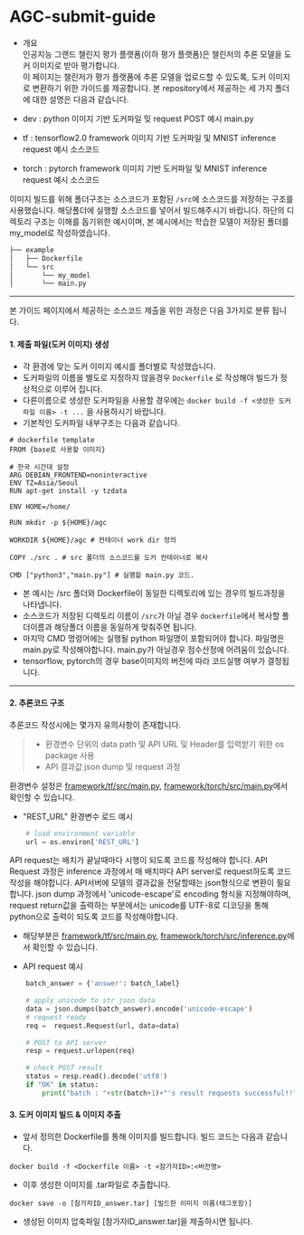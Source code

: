 # AGC-submit-guide
- 개요   
인공지능 그랜드 챌린지 평가 플랫폼(이하 평가 플랫폼)은 챌린저의 추론 모델을 도커 이미지로 받아 평가합니다.   
이 페이지는 챌린저가 평가 플랫폼에 추론 모델을 업로드할 수 있도록, 도커 이미지로 변환하기 위한 가이드를 제공합니다. 본 repository에서 제공하는 세 가지 폴더에 대한 설명은 다음과 같습니다.   
      
- dev : python 이미지 기반 도커파일 밎 request POST 예시 main.py   
- tf : tensorflow2.0 framework 이미지 기반 도커파일 및 MNIST inference request 예시 소스코드    
- torch : pytorch framework 이미지 기반 도커파일 및 MNIST inference request 예시 소스코드    
    
이미지 빌드를 위해 폴더구조는  소스코드가 포함된 `/src`에 소스코드를 저장하는 구조를 사용했습니다. 해당폴더에 실행할 소스코드를 넣어서 빌드해주시기 바랍니다. 하단의 디렉토리 구조는 이해를 돕기위한 예시이며, 본 예시에서는 학습한 모델이 저장된 폴더를 my_model로 작성하였습니다.       
```bash    
├── example   
│   ├── Dockerfile    
│   └── src    
│       └── my_model    
│       └── main.py    
```   
--------------------------------------------------------    

본 가이드 페이지에서 제공하는 소스코드 제출을 위한 과정은 다음 3가지로 분류 됩니다.      
         
#### 1. 제출 파일(도커 이미지) 생성   
- 각 환경에 맞는 도커 이미지 예시를 폴더별로 작성했습니다.    
- 도커파일의 이름을 별도로 지정하지 않을경우 ```Dockerfile``` 로 작성해야 빌드가 정상적으로 이루어 집니다.     
- 다른이름으로 생성한 도커파일을 사용할 경우에는 ```docker build -f <생성한 도커파일 이름> -t ...``` 을 사용하시기 바랍니다.    
- 기본적인 도커파일 내부구조는 다음과 같습니다.    
    
```    
# dockerfile template   
FROM {base로 사용할 이미지}   

# 한국 시간대 설정
ARG DEBIAN_FRONTEND=noninteractive
ENV TZ=Asia/Seoul
RUN apt-get install -y tzdata

ENV HOME=/home/

RUN mkdir -p ${HOME}/agc 

WORKDIR ${HOME}/agc # 컨테이너 work dir 정의

COPY ./src . # src 폴더의 소스코드를 도커 컨테이너로 복사

CMD ["python3","main.py"] # 실행할 main.py 코드.
```    

- 본 예시는 /src 폴더와 Dockerfile이 동일한 디렉토리에 있는 경우의 빌드과정을 나타냅니다.    
- 소스코드가 저장된 디렉토리 이름이 ```/src```가 아닐 경우 ```dockerfile```에서 복사할 폴더이름과 해당폴더 이름을 동일하게 맞춰주면 됩니다.     
- 마지막 CMD 명령어에는 실행될 python 파일명이 포함되어야 합니다. 파일명은 main.py로 작성해야합니다. main.py가 아닐경우 점수산정에 어려움이 있습니다.     
- tensorflow, pytorch의 경우 base이미지의 버전에 따라 코드실행 여부가 결정됩니다.     
----------    
#### 2. 추론코드 구조    
 추론코드 작성시에는 몇가지 유의사항이 존재합니다.     
> - 환경변수 단위의 data path 및 API URL 및 Header를 입력받기 위한 os package 사용   
> - API 결과값 json dump 및 request 과정

환경변수 설정은 [framework/tf/src/main.py](https://github.com/agc2022-new/agc-submit-guide/blob/main/tf/src/main.py), [framework/torch/src/main.py](https://github.com/agc2022-new/agc-submit-guide/blob/main/torch/src/main.py)에서 확인할 수 있습니다. 

- "REST_URL" 환경변수 로드 예시
```python   
    # load environment variable
    url = os.environ['REST_URL']     
 ```   
    
API request는 배치가 끝날때마다 시행이 되도록 코드를 작성해야 합니다. API Request 과정은 inference 과정에서 매 배치마다 API server로 request하도록 코드작성을 해야합니다. API서버에 모델의 결과값을 전달할때는 json형식으로 변환이 필요합니다. json dump 과정에서 'unicode-escape'로 encoding 형식을 지정해야하며, request return값을 출력하는 부분에서는 unicode를 UTF-8로 디코딩을 통해 python으로 출력이 되도록 코드를 작성해야합니다.         
- 해당부분은 [framework/tf/src/main.py](https://github.com/agc2022-new/agc-submit-guide/blob/main/tf/src/main.py), [framework/torch/src/inference.py](https://github.com/agc2022-new/agc-submit-guide/blob/main/torch/src/inference.py)에서 확인할 수 있습니다.    

- API request 예시    
``` python    
    batch_answer = {'answer': batch_label}
    
    # apply unicode to str json data
    data = json.dumps(batch_answer).encode('unicode-escape')
    # request ready
    req =  request.Request(url, data=data)
    
    # POST to API server
    resp = request.urlopen(req)
    
    # check POST result
    status = resp.read().decode('utf8')
    if "OK" in status:
        print("batch : "+str(batch+1)+"'s result requests successful!!")
```
    
#### 3. 도커 이미지 빌드 & 이미지 추출        
- 앞서 정의한 Dockerfile를 통해 이미지를 빌드합니다. 빌드 코드는 다음과 같습니다.    
```
docker build -f <Dockerfile 이름> -t <참가자ID>:<버전명>
```      
- 이후 생성한 이미지를 .tar파일로 추출합니다.    
   
```   
docker save -o [참가자ID_answer.tar] [빌드한 이미지 이름(태그포함)]    
```   
- 생성된 이미지 압축파일 [참가자ID_answer.tar]을 제출하시면 됩니다.
